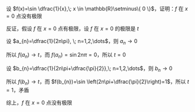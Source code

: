 设 $f(x)=\sin \dfrac{1}{x},\; x \in \mathbb{R}\setminus\{ 0 \}$，证明：$f$ 在 $x=0$ 点没有极限

反证，假设 $f$ 在 $x=0$ 点有极限，设 $f$ 在 $x=0$ 的极限是 $t$

设 $a_{n}=\dfrac{1}{2n\pi}, \; n=1,2,\dots$，则 $a_{n}\to 0$

所以 $f(a_{n})\to t$，而 $f(a_{n})=\sin 2n\pi=0$，所以 $t=0$

设 $b_{n}=\dfrac{1}{2n\pi+\dfrac{\pi}{2}},\; n=1,2,\dots$，则 $b_{n}\to {0}$

所以 $f(b_{n})\to t$，而 $f(b_{n})=\sin \left(2n\pi+\dfrac{\pi}{2}\right)=1$，所以 $t=1$，矛盾

综上，$f$ 在 $x=0$ 点没有极限